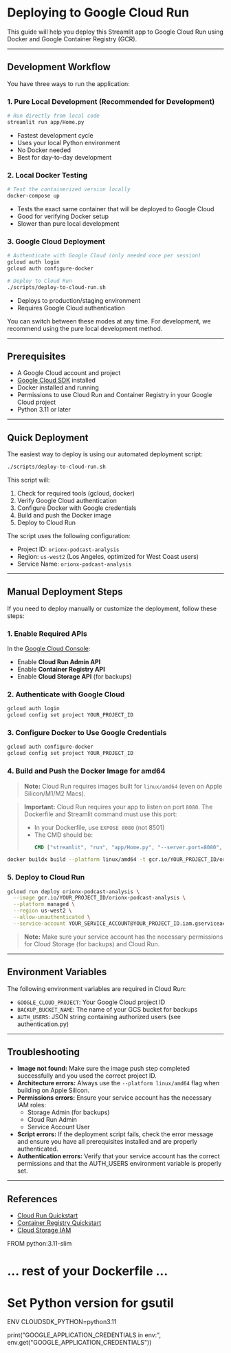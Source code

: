 # Deploying to Google Cloud Run

This guide will help you deploy this Streamlit app to Google Cloud Run using Docker and Google Container Registry (GCR).

---

## Development Workflow

You have three ways to run the application:

### 1. Pure Local Development (Recommended for Development)
```bash
# Run directly from local code
streamlit run app/Home.py
```
- Fastest development cycle
- Uses your local Python environment
- No Docker needed
- Best for day-to-day development

### 2. Local Docker Testing
```bash
# Test the containerized version locally
docker-compose up
```
- Tests the exact same container that will be deployed to Google Cloud
- Good for verifying Docker setup
- Slower than pure local development

### 3. Google Cloud Deployment
```bash
# Authenticate with Google Cloud (only needed once per session)
gcloud auth login
gcloud auth configure-docker

# Deploy to Cloud Run
./scripts/deploy-to-cloud-run.sh
```
- Deploys to production/staging environment
- Requires Google Cloud authentication

You can switch between these modes at any time. For development, we recommend using the pure local development method.

---

## Prerequisites
- A Google Cloud account and project
- [Google Cloud SDK](https://cloud.google.com/sdk/docs/install) installed
- Docker installed and running
- Permissions to use Cloud Run and Container Registry in your Google Cloud project
- Python 3.11 or later

---

## Quick Deployment

The easiest way to deploy is using our automated deployment script:

```bash
./scripts/deploy-to-cloud-run.sh
```

This script will:
1. Check for required tools (gcloud, docker)
2. Verify Google Cloud authentication
3. Configure Docker with Google credentials
4. Build and push the Docker image
5. Deploy to Cloud Run

The script uses the following configuration:
- Project ID: `orionx-podcast-analysis`
- Region: `us-west2` (Los Angeles, optimized for West Coast users)
- Service Name: `orionx-podcast-analysis`

---

## Manual Deployment Steps

If you need to deploy manually or customize the deployment, follow these steps:

### 1. Enable Required APIs

In the [Google Cloud Console](https://console.cloud.google.com/):
- Enable **Cloud Run Admin API**
- Enable **Container Registry API**
- Enable **Cloud Storage API** (for backups)

### 2. Authenticate with Google Cloud

```bash
gcloud auth login
gcloud config set project YOUR_PROJECT_ID
```

### 3. Configure Docker to Use Google Credentials

```bash
gcloud auth configure-docker
gcloud config set project YOUR_PROJECT_ID
```

### 4. Build and Push the Docker Image for amd64

> **Note:** Cloud Run requires images built for `linux/amd64` (even on Apple Silicon/M1/M2 Macs).

> **Important:** Cloud Run requires your app to listen on port `8080`. The Dockerfile and Streamlit command must use this port:
>
> - In your Dockerfile, use `EXPOSE 8080` (not 8501)
> - The CMD should be:
>   ```dockerfile
>   CMD ["streamlit", "run", "app/Home.py", "--server.port=8080", "--server.address=0.0.0.0"]
>   ```

```bash
docker buildx build --platform linux/amd64 -t gcr.io/YOUR_PROJECT_ID/orionx-podcast-analysis --push .
```

### 5. Deploy to Cloud Run

```bash
gcloud run deploy orionx-podcast-analysis \
  --image gcr.io/YOUR_PROJECT_ID/orionx-podcast-analysis \
  --platform managed \
  --region us-west2 \
  --allow-unauthenticated \
  --service-account YOUR_SERVICE_ACCOUNT@YOUR_PROJECT_ID.iam.gserviceaccount.com
```

> **Note:** Make sure your service account has the necessary permissions for Cloud Storage (for backups) and Cloud Run.

---

## Environment Variables

The following environment variables are required in Cloud Run:

- `GOOGLE_CLOUD_PROJECT`: Your Google Cloud project ID
- `BACKUP_BUCKET_NAME`: The name of your GCS bucket for backups
- `AUTH_USERS`: JSON string containing authorized users (see authentication.py)

---

## Troubleshooting

- **Image not found:** Make sure the image push step completed successfully and you used the correct project ID.
- **Architecture errors:** Always use the `--platform linux/amd64` flag when building on Apple Silicon.
- **Permissions errors:** Ensure your service account has the necessary IAM roles:
  - Storage Admin (for backups)
  - Cloud Run Admin
  - Service Account User
- **Script errors:** If the deployment script fails, check the error message and ensure you have all prerequisites installed and are properly authenticated.
- **Authentication errors:** Verify that your service account has the correct permissions and that the AUTH_USERS environment variable is properly set.

---

## References
- [Cloud Run Quickstart](https://cloud.google.com/run/docs/quickstarts/build-and-deploy)
- [Container Registry Quickstart](https://cloud.google.com/container-registry/docs/quickstart)
- [Cloud Storage IAM](https://cloud.google.com/storage/docs/access-control/iam)

FROM python:3.11-slim

# ... rest of your Dockerfile ...

# Set Python version for gsutil
ENV CLOUDSDK_PYTHON=python3.11 

print("GOOGLE_APPLICATION_CREDENTIALS in env:", env.get("GOOGLE_APPLICATION_CREDENTIALS")) 